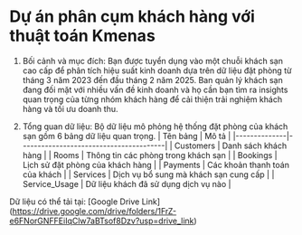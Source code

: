 # Dự án phân cụm khách hàng  với thuật toán Kmenas

1. Bối cảnh và mục đích: Bạn được tuyển dụng vào một chuỗi khách sạn cao cấp để phân tích hiệu suất kinh doanh dựa trên dữ liệu đặt phòng từ tháng 3 năm 2023 đến đầu tháng 2 năm 2025. Ban quản lý khách sạn đang đối mặt với nhiều vấn đề kinh doanh và họ cần bạn tìm ra insights quan trọng của từng nhóm khách hàng để cải thiện trải nghiệm khách hàng và tối ưu doanh thu.

2. Tổng quan dữ liệu: Bộ dữ liệu mô phỏng hệ thống đặt phòng của khách sạn gồm 6 bảng dữ liệu quan trọng.
| Tên bảng      | Mô tả                                  |
|--------------|----------------------------------------|
| Customers    | Danh sách khách hàng                  |
| Rooms        | Thông tin các phòng trong khách sạn   |
| Bookings     | Lịch sử đặt phòng của khách hàng      |
| Payments     | Các khoản thanh toán của khách       |
| Services     | Dịch vụ bổ sung mà khách sạn cung cấp |
| Service_Usage | Dữ liệu khách đã sử dụng dịch vụ nào |



Dữ liệu có thể tải tại: [Google Drive Link] (https://drive.google.com/drive/folders/1FrZ-e6FNorGNFFEiIqClw7aBTsof8Dzv?usp=drive_link)

